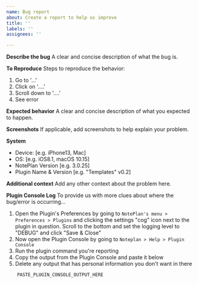 ```yaml
---
name: Bug report
about: Create a report to help us improve
title: ''
labels: ''
assignees: ''

---
```


**Describe the bug**
A clear and concise description of what the bug is.

**To Reproduce**
Steps to reproduce the behavior:
1. Go to '...'
2. Click on '....'
3. Scroll down to '....'
4. See error

**Expected behavior**
A clear and concise description of what you expected to happen.

**Screenshots**
If applicable, add screenshots to help explain your problem.

**System**
 - Device: [e.g. iPhone13, Mac]
 - OS: [e.g. iOS8.1, macOS 10.15]
 - NotePlan Version [e.g. 3.0.25]
 - Plugin Name & Version [e.g. "Templates" v0.2]

**Additional context**
Add any other context about the problem here. 

**Plugin Console Log**
To provide us with more clues about where the bug/error is occurring...
1. Open the Plugin's Preferences by going to `NotePlan's menu > Preferences > Plugins` and clicking the settings "cog" icon next to the plugin in question. Scroll to the bottom and set the logging level to "DEBUG" and click "Save & Close"
3. Now open the Plugin Console by going to `Noteplan > Help > Plugin Console`
4. Run the plugin command you're reporting
5. Copy the output from the Plugin Console and paste it below
6. Delete any output that has personal information you don't want in there
```javascript
    PASTE_PLUGIN_CONSOLE_OUTPUT_HERE
```
